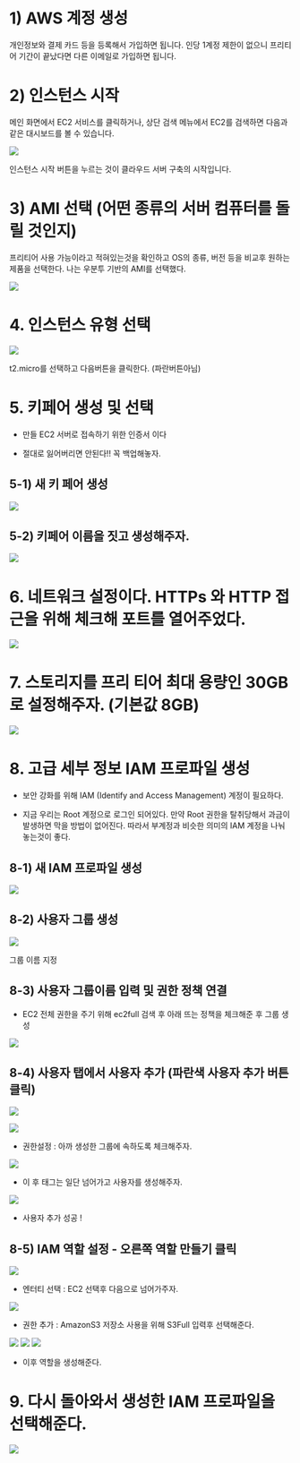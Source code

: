 # 1) AWS 계정 생성

개인정보와 결제 카드 등을 등록해서 가입하면 됩니다.
인당 1계정 제한이 없으니 프리티어 기간이 끝났다면 다른 이메일로 가입하면 됩니다.

# 2) 인스턴스 시작

메인 화면에서 EC2 서비스를 클릭하거나, 상단 검색 메뉴에서 EC2를 검색하면 다음과 같은 대시보드를 볼 수 있습니다.

![](https://velog.velcdn.com/images/sunblock99/post/174756a7-667e-4245-b99b-1e6090b35942/image.png)

인스턴스 시작 버튼을 누르는 것이 클라우드 서버 구축의 시작입니다.

# 3) AMI 선택 (어떤 종류의 서버 컴퓨터를 돌릴 것인지)

프리티어 사용 가능이라고 적혀있는것을 확인하고 OS의 종류, 버전 등을 비교후 원하는 제품을 선택한다.
나는 우분투 기반의 AMI를 선택했다.

![](https://velog.velcdn.com/images/sunblock99/post/fc4e8cd3-6fda-4e67-bf44-605f572e3f02/image.png)

# 4. 인스턴스 유형 선택

![](https://velog.velcdn.com/images/sunblock99/post/569d7a31-c309-4cd9-a9cb-e4a068b92f61/image.png)

t2.micro를 선택하고 다음버튼을 클릭한다. (파란버튼아님)

# 5. 키페어 생성 및 선택

- 만들 EC2 서버로 접속하기 위한 인증서 이다

- 절대로 잃어버리면 안된다!! 꼭 백업해놓자.

## 5-1) 새 키 페어 생성

![](https://velog.velcdn.com/images/sunblock99/post/db6718fe-897a-440e-bfff-1009d2fbfc3f/image.png)

## 5-2) 키페어 이름을 짓고 생성해주자.

![](https://velog.velcdn.com/images/sunblock99/post/7fa0f696-6b2d-48b5-a21b-8532a4fc8412/image.png)

# 6. 네트워크 설정이다. HTTPs 와 HTTP 접근을 위해 체크해 포트를 열어주었다.

![](https://velog.velcdn.com/images/sunblock99/post/85c68018-c29c-467c-9a13-1ca04d6ef3c9/image.png)

# 7. 스토리지를 프리 티어 최대 용량인 30GB로 설정해주자. (기본값 8GB)

![](https://velog.velcdn.com/images/sunblock99/post/b7bca38d-7751-4a9c-afc8-05bdd69f3755/image.png)

# 8. 고급 세부 정보 IAM 프로파일 생성

- 보안 강화를 위해 IAM (Identify and Access Management) 계정이 필요하다.

- 지금 우리는 Root 계정으로 로그인 되어있다. 만약 Root 권한을 탈취당해서 과금이 발생하면 막을 방법이 없어진다. 따라서 부계정과 비슷한 의미의 IAM 계정을 나눠놓는것이 좋다.

## 8-1) 새 IAM 프로파일 생성

![](https://velog.velcdn.com/images/sunblock99/post/c92739d3-9433-45b5-a72a-9906022407a5/image.png)

## 8-2) 사용자 그룹 생성

![](https://velog.velcdn.com/images/sunblock99/post/b9987453-9763-4ddc-80e4-4aa148bc0920/image.png)

그룹 이름 지정

## 8-3) 사용자 그룹이름 입력 및 권한 정책 연결

- EC2 전체 권한을 주기 위해 ec2full 검색 후 아래 뜨는 정책을 체크해준 후 그룹 생성

![](https://velog.velcdn.com/images/sunblock99/post/4f908958-72e8-4fb8-b4cb-d6fbb159dcdc/image.png)

## 8-4) 사용자 탭에서 사용자 추가 (파란색 사용자 추가 버튼 클릭)

![](https://velog.velcdn.com/images/sunblock99/post/ac4e3c18-25cf-4412-a573-afba8a3897bc/image.png)

![](https://velog.velcdn.com/images/sunblock99/post/c3787a64-b1fa-4021-986a-a47b6761a2a8/image.png)

- 권한설정 : 아까 생성한 그룹에 속하도록 체크해주자.

![](https://velog.velcdn.com/images/sunblock99/post/20e4f1a8-bd54-43df-85d9-9c52a088530d/image.png)

- 이 후 태그는 일단 넘어가고 사용자를 생성해주자.

![](https://velog.velcdn.com/images/sunblock99/post/d2277a46-0285-4f83-b10a-f39d2d094cb9/image.png)

- 사용자 추가 성공 !

## 8-5) IAM 역할 설정 - 오른쪽 역할 만들기 클릭

![](https://velog.velcdn.com/images/sunblock99/post/c468829b-fac1-4e5f-a941-b8672e7bebfb/image.png)

- 엔터티 선택 : EC2 선택후 다음으로 넘어가주자.

![](https://velog.velcdn.com/images/sunblock99/post/24748c2b-5ae9-4839-a07f-5abb92c10f6b/image.png)

- 권한 추가 : AmazonS3 저장소 사용을 위해 S3Full 입력후 선택해준다.

![](https://velog.velcdn.com/images/sunblock99/post/11ed50c5-1801-4fe7-9311-8d046cc7a0a7/image.png)
![](https://velog.velcdn.com/images/sunblock99/post/3a0766ce-d123-41c4-b592-769229388364/image.png)
![](https://velog.velcdn.com/images/sunblock99/post/c3834493-fcbb-46e9-a8c6-ab1272b0be7d/image.png)

- 이후 역할을 생성해준다.

# 9. 다시 돌아와서 생성한 IAM 프로파일을 선택해준다.

![](https://velog.velcdn.com/images/sunblock99/post/a4a7e068-5455-4569-82d8-2548a121bade/image.png)

